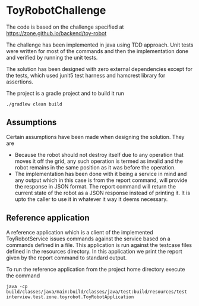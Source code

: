 # ToyRobotChallenge
The code is based on the challenge specified at <https://zone.github.io/backend/toy-robot>

The challenge has been implemented in java using TDD approach. Unit tests were written for most of the commands and then the implementation done and verified by running the unit tests.

The solution has been designed with zero external dependencies except for the tests, which used junit5 test harness and hamcrest library for assertions. 

The project is a gradle project and to build it run

`./gradlew clean build`

## Assumptions
Certain assumptions have been made when designing the solution. They are
* Because the robot should not destroy itself due to any operation that moves it off the grid, any such operation is termed as invalid and the robot remains in the same position as it was before the operation.
* The implementation has been done with it being a service in mind and any output which in this case is from the report command, will provide the response in JSON format. The report command will return the current state of the robot as a JSON response instead of printing it. It is upto the caller to use it in whatever it way it deems necessary.
 
## Reference application
A reference application which is a client of the implemented ToyRobotService issues commands against the service based on a commands defined in a file. This application is run against the testcase files defined in the resources directory. In this application we print the report given by the report command to standard output.

To run the reference application from the project home directory execute the command

`java -cp build/classes/java/main:build/classes/java/test:build/resources/test interview.test.zone.toyrobot.ToyRobotApplication`


 